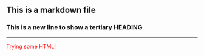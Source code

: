 ## This is a markdown file
### This is a new line to show a tertiary HEADING
---
<font color="red">Trying some HTML!</font>